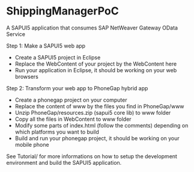ShippingManagerPoC
==================

A SAPUI5 application that consumes SAP NetWeaver Gateway OData Service

Step 1: Make a SAPUI5 web app
- Create a SAPUI5 project in Eclipse
- Replace the WebContent of your project by the WebContent here
- Run your application in Eclipse, it should be working on your web browsers

Step 2: Transform your web app to PhoneGap hybrid app
- Create a phonegap project on your computer
- Replace the content of www by the files you find in PhoneGap/www
- Unzip PhoneGap/resources.zip (sapui5 core lib) to www folder
- Copy all the files in WebContent to www folder
- Modify some parts of index.html (follow the comments) depending on which platforms you want to build
- Build and run your phonegap project, it should be working on your mobile phone

See Tutorial/ for more informations on how to setup the development environment and build the SAPUI5 application.
